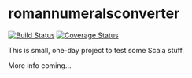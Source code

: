 romannumeralsconverter
======================

[![Build Status](https://travis-ci.org/spiechu/romannumeralsconverter.svg?branch=master)](https://travis-ci.org/spiechu/romannumeralsconverter)
[![Coverage Status](https://coveralls.io/repos/spiechu/romannumeralsconverter/badge.png?branch=master)](https://coveralls.io/r/spiechu/romannumeralsconverter?branch=master)

This is small, one-day project to test some Scala stuff.

More info coming...
